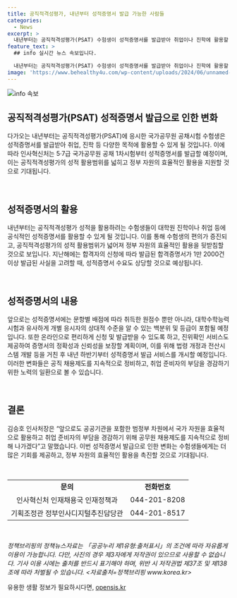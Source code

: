 ```yaml
---
title: 공직적격성평가, 내년부터 성적증명서 발급 가능한 사람들
categories:
  - News
excerpt: >
  내년부터는 공직적격성평가(PSAT) 수험생이 성적증명서를 발급받아 취업이나 진학에 활용할 수 있다. 5·7급 국가공무원 공채 1차시험부터 성적증명서를 발급할 예정이며, 이를 통해 공직적격성평가의 성적 활용범위가 넓어져 자원의 효율적인 활용을 뒷받침할 것으로 기대된다. 또한 성적증명서 발급 서비스를 개시하기 위해 법령 개정과 전산시스템 개발을 거치고 있다. 이런 변화들은 공무원 채용제도를 개선하고 취업준비자의 부담을 경감하기 위한 노력의 일환이다.
feature_text: >
  ## info 실시간 뉴스 속보입니다.

  내년부터는 공직적격성평가(PSAT) 수험생이 성적증명서를 발급받아 취업이나 진학에 활용할 수 있다. 5·7급 국가공무원 공채 1차시험부터 성적증명서를 발급할 예정이며, 이를 통해 공직적격성평가의 성적 활용범위가 넓어져 자원의 효율적인 활용을 뒷받침할 것으로 기대된다. 또한 성적증명서 발급 서비스를 개시하기 위해 법령 개정과 전산시스템 개발을 거치고 있다. 이런 변화들은 공무원 채용제도를 개선하고 취업준비자의 부담을 경감하기 위한 노력의 일환이다.
image: 'https://www.behealthy4u.com/wp-content/uploads/2024/06/unnamed-file.png'
---
```


<p><img src="https://www.behealthy4u.com/wp-content/uploads/2024/06/unnamed-file.png" alt="info 속보" /></p>

<h2 data-ke-size="size26">공직적격성평가(PSAT) 성적증명서 발급으로 인한 변화</h2>

<p>다가오는 내년부터는 공직적격성평가(PSAT)에 응시한 국가공무원 공채시험 수험생은 성적증명서를 발급받아 취업, 진학 등 다양한 목적에 활용할 수 있게 될 것입니다. 이에 따라 인사혁신처는 5·7급 국가공무원 공채 1차시험부터 성적증명서를 발급할 예정이며, 이는 공직적격성평가의 성적 활용범위를 넓히고 정부 자원의 효율적인 활용을 지원할 것으로 기대됩니다.</p>

<p data-ke-size="size16">&nbsp;</p>

<h2 data-ke-size="size26">성적증명서의 활용</h2>

<p>내년부터는 공직적격성평가 성적을 활용하려는 수험생들이 대학원 진학이나 취업 등에 공식적인 성적증명서를 활용할 수 있게 될 것입니다. 이를 통해 수험생의 편의가 증진되고, 공직적격성평가의 성적 활용범위가 넓어져 정부 자원의 효율적인 활용을 뒷받침할 것으로 보입니다. 지난해에는 합격자의 신청에 따라 발급된 합격증명서가 1만 2000건 이상 발급된 사실을 고려할 때, 성적증명서 수요도 상당할 것으로 예상됩니다.</p>

<p data-ke-size="size16">&nbsp;</p>

<h2 data-ke-size="size26">성적증명서의 내용</h2>

<p>앞으로는 성적증명서에는 문항별 배점에 따라 취득한 원점수 뿐만 아니라, 대학수학능력시험과 유사하게 개별 응시자의 상대적 수준을 알 수 있는 백분위 및 등급이 포함될 예정입니다. 또한 온라인으로 편리하게 신청 및 발급받을 수 있도록 하고, 진위확인 서비스도 제공하여 증명서의 정확성과 신뢰성을 보장할 계획이며, 이를 위해 법령 개정과 전산시스템 개발 등을 거친 후 내년 하반기부터 성적증명서 발급 서비스를 개시할 예정입니다. 이러한 변화들은 공직 채용제도를 지속적으로 정비하고, 취업 준비자의 부담을 경감하기 위한 노력의 일환으로 볼 수 있습니다.</p>

<p data-ke-size="size16">&nbsp;</p>

<h2 data-ke-size="size26">결론</h2>

<p>김승호 인사처장은 “앞으로도 공공기관을 포함한 범정부 차원에서 국가 자원을 효율적으로 활용하고 취업 준비자의 부담을 경감하기 위해 공무원 채용제도를 지속적으로 정비해 나가겠다”고 말했습니다. 이번 성적증명서 발급으로 인한 변화는 수험생들에게는 더 많은 기회를 제공하고, 정부 자원의 효율적인 활용을 촉진할 것으로 기대됩니다.</p>

<p data-ke-size="size16">&nbsp;</p>

<table>
<tbody>
<tr>
<td style="text-align: center; height: 17px;"><b>문의</b></td>
<td style="text-align: center; height: 17px;"><b>전화번호</b></td>
</tr>
<tr>
<td style="text-align: center; height: 17px;">인사혁신처 인재채용국 인재정책과</td>
<td style="text-align: center; height: 17px;">044-201-8208</td>
</tr>
<tr>
<td style="text-align: center; height: 17px;">기획조정관 정부인사디지털추진담당관</td>
<td style="text-align: center; height: 17px;">044-201-8517</td>
</tr>
</tbody>
</table>

<p data-ke-size="size16">&nbsp;</p>

<p><em>정책브리핑의 정책뉴스자료는 「공공누리 제1유형:출처표시」의 조건에 따라 자유롭게 이용이 가능합니다. 다만, 사진의 경우 제3자에게 저작권이 있으므로 사용할 수 없습니다. 기사 이용 시에는 출처를 반드시 표기해야 하며, 위반 시 저작권법 제37조 및 제138조에 따라 처벌될 수 있습니다. &lt;자료출처=정책브리핑 www.korea.kr></em></p>
유용한 생활 정보가 필요하시다면, <a href="https://opensis.kr" rel="dofollow">opensis.kr</a>


